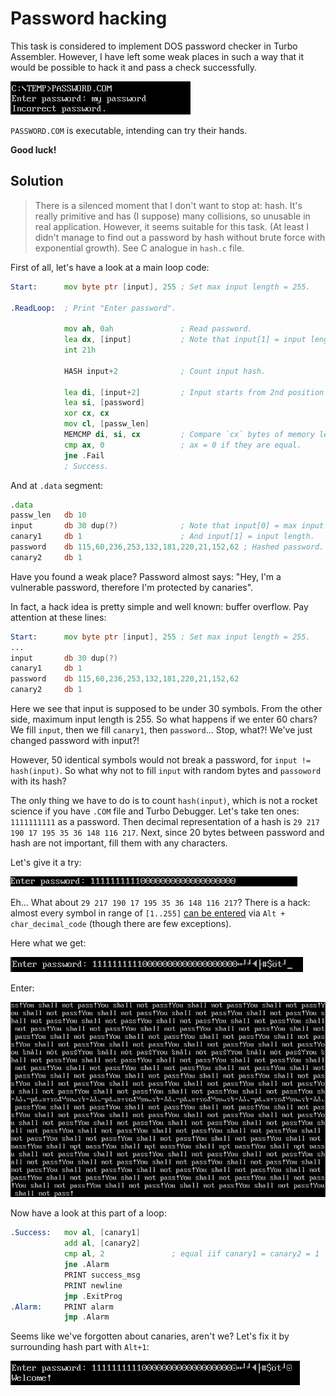 # Password hacking
This task is considered to implement DOS password checker in Turbo Assembler. However, I have left some weak places in such a way that it would be possible to hack it and pass a check successfully.

<img src="pictures/first.png">

`PASSWORD.COM` is executable, intending can try their hands.

**Good luck!**

## Solution

> There is a silenced moment that I don't want to stop at: hash. It's really primitive and has (I suppose) many collisions, so unusable in real application. However, it seems suitable for this task. (At least I didn't manage to find out a password by hash without brute force with exponential growth). See C analogue in `hash.c` file.

First of all, let's have a look at a main loop code:
```asm
Start:      mov byte ptr [input], 255 ; Set max input length = 255.

.ReadLoop:  ; Print "Enter password".

            mov ah, 0ah               ; Read password.
            lea dx, [input]           ; Note that input[1] = input length.
            int 21h

            HASH input+2              ; Count input hash.

            lea di, [input+2]         ; Input starts from 2nd position.
            lea si, [password]
            xor cx, cx
            mov cl, [passw_len]
            MEMCMP di, si, cx         ; Compare `cx` bytes of memory lexicographically.
            cmp ax, 0                 ; ax = 0 if they are equal.
            jne .Fail
            ; Success.
```
And at `.data` segment:
```asm
.data
passw_len   db 10
input       db 30 dup(?)              ; Note that input[0] = max input length.
canary1     db 1                      ; And input[1] = input length.
password    db 115,60,236,253,132,181,220,21,152,62 ; Hashed password.
canary2     db 1
```

Have you found a weak place? Password almost says: "Hey, I'm a vulnerable password, therefore I'm protected by canaries".

In fact, a hack idea is pretty simple and well known: buffer overflow. Pay attention at these lines:
```asm
Start:      mov byte ptr [input], 255 ; Set max input length = 255.
...
input       db 30 dup(?)              
canary1     db 1                      
password    db 115,60,236,253,132,181,220,21,152,62
canary2     db 1
```
Here we see that input is supposed to be under 30 symbols. From the other side, maximum input length is 255. So what happens if we enter 60 chars? We fill `input`, then we fill `canary1`, then `password`... Stop, what?! We've just changed password with input?!

However, 50 identical symbols would not break a password, for `input != hash(input)`. So what why not to fill `input` with random bytes and `passoword` with its hash?

The only thing we have to do is to count `hash(input)`, which is not a rocket science if you have `.COM` file and Turbo Debugger. Let's take ten ones: `1111111111` as a password. Then decimal representation of a hash is `29 217 190 17 195 35 36 148 116 217`. Next, since 20 bytes between password and hash are not important, fill them with any characters.

Let's give it a try:

<img src="pictures/hack_without_hash.png">

Eh... What about `29 217 190 17 195 35 36 148 116 217`? There is a hack: almost every symbol in range of `[1..255]` [can be entered](https://kb.iu.edu/d/afcy) via `Alt + char_decimal_code` (though there are few exceptions).
 
Here what we get:

<img src="pictures/hack_without_canaries.png">

Enter:

<img src="pictures/you_shall_not_pass.png">

Now have a look at this part of a loop:
```asm
.Success:   mov al, [canary1]
            add al, [canary2]
            cmp al, 2               ; equal iif canary1 = canary2 = 1
            jne .Alarm              
            PRINT success_msg
            PRINT newline
            jmp .ExitProg
.Alarm:     PRINT alarm
            jmp .Alarm
```
Seems like we've forgotten about canaries, aren't we? Let's fix it by surrounding hash part with `Alt+1`:

<img src="pictures/success.png">
